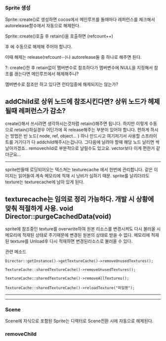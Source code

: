 ### Sprite 생성

Sprite::create()로 생성하면 cocos에서
메인루프를 돌때마다 레퍼런스를 체크해서
autorelease함수에서 자동으로 해제한다.

Sprite::create()호출 후 retain()을 호출하면
(refcount++)

후 에 수동으로 해제해 주어야 합니다.

이때 해제는 release(refcount--)나 autorelease둘 중 하나로
해주면 된다.

?: create()한 후 retain없이 멤버변수로 참조하다가
멤버변수에 NULL을 지정해서 참조를 끊는다면
메인루프에서 해제해주나?

멤버변수로 참조만 하고 있다면 런타임중에
해제되지는 않는가?

addChild로 상위 노드에 참조시킨다면?
상위 노드가 헤제 될때 레퍼런스가 감소?
---
create()해서 쓰시려면 생각하시는것처럼 retain()해주면 됩니다. 하지만 이렇게 수동으로 retain()하실경우 어딘가에 꼭 release해주는 부분이 있어야 합니다.
편하게 하시는 방법은 빈 노드( node, ref, object... ) 하나 만드시고 여기저기서 사용할 스프라이트를 거기다가 다 addchild해주시는겁니다. 그다음에 날려야 할때 해당 노드 날리면 싹 날아가겠죠.. removechild로 부분적으로 날릴수도 있고요. vector보다 이게 편한거 같더군요...

---

sprite만들때 로딩되어오는 텍스쳐는 texturecache
에서 한번에 관리합니다. 같은 이미지는 읽어들여
계속 메모리에 적재 시 낭비가 심하기 때문.
sprite를 날리더라도 texture는 texturecache에
남아 있게 된다.

texturecache는 임의로 정리 가능하다.
개발 시 상황에 맞춰 적절하게 사용.
void Director::purgeCachedData(void)
---
sprite에 참조중인 texture를 overwrite하여 원본
리소스를 변경시켜도 다시 불러울 시 메모리에
적재된 상태로 주기때문에 변경된 원본의 상태로
받을 수 없다.
메모리에 적재된 texture를 Unload후 다시 적재하면
변경된리소스로 불러올 수 있다.

관련 메소드

    Director::getInstance()->getTextureCache()->removeUnusedTextures();

    TextureCache::sharedTextureCache()->removeUnusedTextures();

    TextureCache::sharedTextureCache()->removeAllTextures();

    TextureCache::sharedTextureCache()->reloadTexture("파일명");

---
[spritesheet를 사용해야 하는 이유 동영상]:(https://www.codeandweb.com/what-is-a-sprite-sheet)
---
### Scene
Scene에 자식으로 포함된 Sprite는
디렉터로 Scene전환 시에 자동으로 해제된다.


### removeChild
